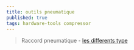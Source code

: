 ```yaml
---
title: outils pneumatique
published: true
tags: hardware-tools compressor
---
```

> Raccord pneumatique - [les differents type](https://www.youtube.com/watch?v=ZiFbipVY_Vw&t=184s)
